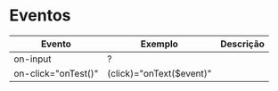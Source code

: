 # Eventos

| Evento | Exemplo | Descrição |
|--|--|--| 
| on-input | ? |
| on-click="onTest()" | (click)="onText($event)"
